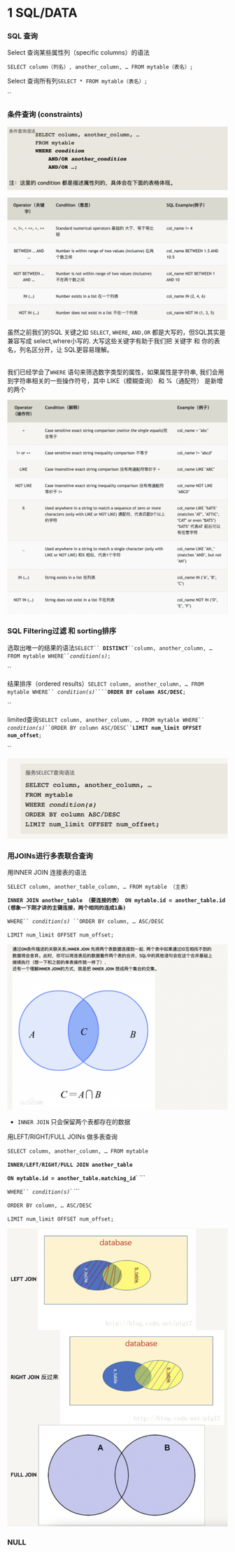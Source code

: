 # 1 SQL/DATA

### SQL 查询

Select 查询某些属性列（specific columns）的语法

`SELECT column（列名）, another_column, … FROM mytable（表名）;`

Select 查询所有列`SELECT * FROM mytable（表名）;`

``

### 条件查询 (constraints)

![](<../.gitbook/assets/截屏2022-07-30 下午8.41.55.png>)

![](<../.gitbook/assets/截屏2022-07-30 下午8.42.23.png>)

虽然之前我们的SQL 关键之如 `SELECT`, `WHERE`, `AND,OR` 都是大写的，但SQL其实是兼容写成 select,where小写的. 大写这些关键字有助于我们把 关键字 和 你的表名，列名区分开，让 SQL更容易理解。

\
我们已经学会了`WHERE` 语句来筛选数字类型的属性，如果属性是字符串, 我们会用到字符串相关的一些操作符号，其中 LIKE（模糊查询） 和 %（通配符） 是新增的两个

![](<../.gitbook/assets/截屏2022-07-30 下午8.58.49.png>)



### SQL Filtering过滤 和 sorting排序

选取出唯一的结果的语法`SELECT`` `**`DISTINCT`**` ``column, another_column, … FROM mytable WHERE`` `_`condition(s)`_`;`

``

结果排序（ordered results）`SELECT column, another_column, … FROM mytable WHERE`` `_`condition(s)`_` ```` `**`ORDER BY column ASC/DESC`**`;`

``

limited查询`SELECT column, another_column, … FROM mytable WHERE`` `_`condition(s)`_` ``ORDER BY column ASC/DESC`` `**`LIMIT num_limit OFFSET num_offset`**`;`

``

![](<../.gitbook/assets/截屏2022-08-01 下午7.52.24.png>)

### 用JOINs进行多表联合查询

用INNER JOIN 连接表的语法

`SELECT column, another_table_column, … FROM mytable （主表）`&#x20;

**`INNER JOIN another_table （要连接的表） ON mytable.id = another_table.id (想象一下刚才讲的主键连接，两个相同的连成1条)`**

&#x20;`WHERE`` `_`condition(s)`_` ``ORDER BY column, … ASC/DESC`&#x20;

`LIMIT num_limit OFFSET num_offset;`

![](<../.gitbook/assets/截屏2022-08-01 下午8.13.06.png>)

* `INNER JOIN` 只会保留两个表都存在的数据

用LEFT/RIGHT/FULL JOINs 做多表查询

`SELECT column, another_column, … FROM mytable`&#x20;

**`INNER/LEFT/RIGHT/FULL JOIN another_table`**

&#x20;**`ON mytable.id = another_table.matching_id`**` ```&#x20;

`WHERE`` `_`condition(s)`_` ```&#x20;

`ORDER BY column, … ASC/DESC`&#x20;

`LIMIT num_limit OFFSET num_offset;`

![](<../.gitbook/assets/截屏2022-08-01 下午8.38.11.png>)



### NULL



